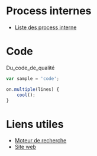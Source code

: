 <!-- TITLE: Accueil -->
<!-- SUBTITLE: Wiki regroupant les informations utiles relatives à WiSolv -->

# Process internes
- [Liste des process interne](/process/)

# Code
Du_code_de_qualité

```js
var sample = 'code';

on.multiple(lines) {
    cool();
}
```

# Liens utiles
- [Moteur de recherche](https://google.com)
- [Site web](http://wisolv.com)
